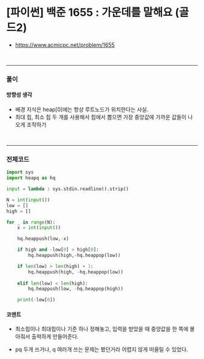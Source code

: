 # **\[파이썬\] 백준 1655 : 가운데를 말해요 (골드2)**
* https://www.acmicpc.net/problem/1655
<br>


---

### **풀이**

#### **방향성 생각**

* 배경 지식은 heap[0]에는 항상 루트노드가 위치한다는 사실.
* 최대 힙, 최소 힙 두 개를 사용해서 힙에서 뽑으면 가장 중앙값에 가까운 값들이 나오게 조작하기

<br>

---

### **전체코드**
```python
import sys
import heapq as hq

input = lambda : sys.stdin.readline().strip()

N = int(input())
low = []  
high = [] 

for _ in range(N):
    x = int(input())

    hq.heappush(low,-x)

    if high and -low[0] > high[0]:
        hq.heappush(high,-hq.heappop(low))

    if len(low) > len(high) + 1:
        hq.heappush(high, -hq.heappop(low))
        
    elif len(low) < len(high):
        hq.heappush(low, -hq.heappop(high))

    print(-low[0])
```

#### **코멘트**

* 최소힙이나 최대힙이나 기준 하나 정해놓고, 입력을 받았을 때 중앙값을 한 쪽에 몰아줘서 출력하게 만들어준다.
  
* pq 두개 쓰거나, q 여러개 쓰는 문제는 봤던거라 어렵지 않게 떠올릴 수 있었다.